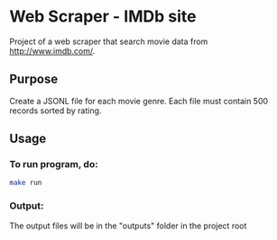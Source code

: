 # Web Scraper - IMDb site

Project of a web scraper that search movie data from http://www.imdb.com/.

## Purpose

Create a JSONL file for each movie genre. Each file must contain 500 records sorted by rating.


## Usage

### To run program, do:

```sh
make run
```

### Output:

The output files will be in the "outputs" folder in the project root